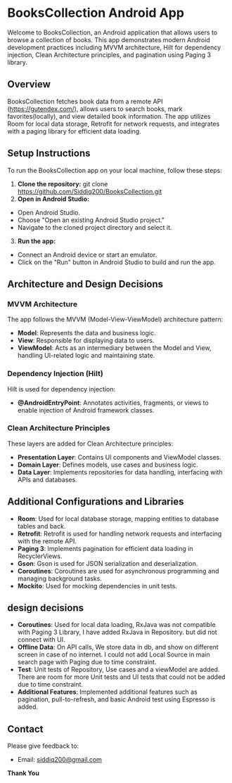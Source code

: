 # BooksCollection Android App

Welcome to BooksCollection, an Android application that allows users to browse a collection of books. This app demonstrates modern Android development practices including MVVM architecture, Hilt for dependency injection, Clean Architecture principles, and pagination using Paging 3 library.

## Overview

BooksCollection fetches book data from a remote API (https://gutendex.com/), allows users to search books, mark favorites(locally), and view detailed book information. The app utilizes Room for local data storage, Retrofit for network requests, and integrates with a paging library for efficient data loading.

## Setup Instructions

To run the BooksCollection app on your local machine, follow these steps:

1. **Clone the repository:**
   git clone https://github.com/Siddiq200/BooksCollection.git
2. **Open in Android Studio:**
- Open Android Studio.
- Choose "Open an existing Android Studio project."
- Navigate to the cloned project directory and select it.

3. **Run the app:**
- Connect an Android device or start an emulator.
- Click on the "Run" button in Android Studio to build and run the app.

## Architecture and Design Decisions

### MVVM Architecture
The app follows the MVVM (Model-View-ViewModel) architecture pattern:
- **Model**: Represents the data and business logic.
- **View**: Responsible for displaying data to users.
- **ViewModel**: Acts as an intermediary between the Model and View, handling UI-related logic and maintaining state.

### Dependency Injection (Hilt)
Hilt is used for dependency injection:
- **@AndroidEntryPoint**: Annotates activities, fragments, or views to enable injection of Android framework classes.

### Clean Architecture Principles
These layers are added for Clean Architecture principles:
- **Presentation Layer**: Contains UI components and ViewModel classes.
- **Domain Layer**: Defines models, use cases and business logic.
- **Data Layer**: Implements repositories for data handling, interfacing with APIs and databases.

## Additional Configurations and Libraries

- **Room**: Used for local database storage, mapping entities to database tables and back.
- **Retrofit**: Retrofit is used for handling network requests and interfacing with the remote API.
- **Paging 3**: Implements pagination for efficient data loading in RecyclerViews.
- **Gson**: Gson is used for JSON serialization and deserialization.
- **Coroutines**: Coroutines are used for asynchronous programming and managing background tasks.
- **Mockito**: Used for mocking dependencies in unit tests.

## design decisions

- **Coroutines**: Used for local data loading, RxJava was not compatible with Paging 3 Library, I have added RxJava in Repository. but did not connect with UI.
- **Offline Data**: On API calls, We store data in db, and show on different screen in case of no internet. I could not add Local Source in main search page with Paging due to time constraint.
- **Test**: Unit tests of Repository, Use cases and a viewModel are added. There are room for more Unit tests and UI tests that could not be added due to time constraint.
- **Additional Features**: Implemented additional features such as pagination, pull-to-refresh, and basic Android test using Espresso is added. 
  
## Contact

Please give feedback to:
- Email: siddiq200@gmail.com

**Thank You**

